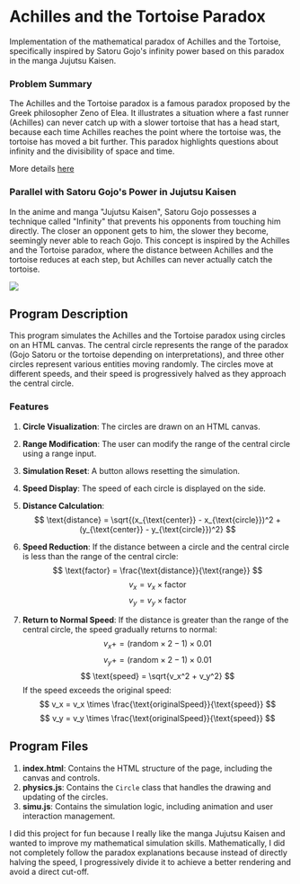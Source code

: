
# Achilles and the Tortoise Paradox

Implementation of the mathematical paradox of Achilles and the Tortoise, specifically inspired by Satoru Gojo's infinity power based on this paradox in the manga Jujutsu Kaisen.

### Problem Summary

The Achilles and the Tortoise paradox is a famous paradox proposed by the Greek philosopher Zeno of Elea. It illustrates a situation where a fast runner (Achilles) can never catch up with a slower tortoise that has a head start, because each time Achilles reaches the point where the tortoise was, the tortoise has moved a bit further. This paradox highlights questions about infinity and the divisibility of space and time.

More details [here](https://personal.lse.ac.uk/robert49/ebooks/philsciadventures/lecture24.html)

### Parallel with Satoru Gojo's Power in Jujutsu Kaisen

In the anime and manga "Jujutsu Kaisen", Satoru Gojo possesses a technique called "Infinity" that prevents his opponents from touching him directly. The closer an opponent gets to him, the slower they become, seemingly never able to reach Gojo. This concept is inspired by the Achilles and the Tortoise paradox, where the distance between Achilles and the tortoise reduces at each step, but Achilles can never actually catch the tortoise.

<img src="https://miro.medium.com/v2/resize:fit:1200/1*FqV2ZhTzy1tYPOK3T-lyhg.gif">

## Program Description

This program simulates the Achilles and the Tortoise paradox using circles on an HTML canvas. The central circle represents the range of the paradox (Gojo Satoru or the tortoise depending on interpretations), and three other circles represent various entities moving randomly. The circles move at different speeds, and their speed is progressively halved as they approach the central circle.

### Features

1. **Circle Visualization**: The circles are drawn on an HTML canvas.
2. **Range Modification**: The user can modify the range of the central circle using a range input.
3. **Simulation Reset**: A button allows resetting the simulation.
4. **Speed Display**: The speed of each circle is displayed on the side.

1. **Distance Calculation**:
    $$
    \text{distance} = \sqrt{(x_{\text{center}} - x_{\text{circle}})^2 + (y_{\text{center}} - y_{\text{circle}})^2}
    $$

2. **Speed Reduction**:
    If the distance between a circle and the central circle is less than the range of the central circle:
    $$
    \text{factor} = \frac{\text{distance}}{\text{range}}
    $$
    $$
    v_x = v_x \times \text{factor}
    $$
    $$
    v_y = v_y \times \text{factor}
    $$

3. **Return to Normal Speed**:
    If the distance is greater than the range of the central circle, the speed gradually returns to normal:
    $$
    v_x += (\text{random} \times 2 - 1) \times 0.01
    $$
    $$
    v_y += (\text{random} \times 2 - 1) \times 0.01
    $$
    $$
    \text{speed} = \sqrt{v_x^2 + v_y^2}
    $$
    If the speed exceeds the original speed:
    $$
    v_x = v_x \times \frac{\text{originalSpeed}}{\text{speed}}
    $$
    $$
    v_y = v_y \times \frac{\text{originalSpeed}}{\text{speed}}
    $$

## Program Files

1. **index.html**: Contains the HTML structure of the page, including the canvas and controls.
2. **physics.js**: Contains the `Circle` class that handles the drawing and updating of the circles.
3. **simu.js**: Contains the simulation logic, including animation and user interaction management.

I did this project for fun because I really like the manga Jujutsu Kaisen and wanted to improve my mathematical simulation skills. Mathematically, I did not completely follow the paradox explanations because instead of directly halving the speed, I progressively divide it to achieve a better rendering and avoid a direct cut-off.
